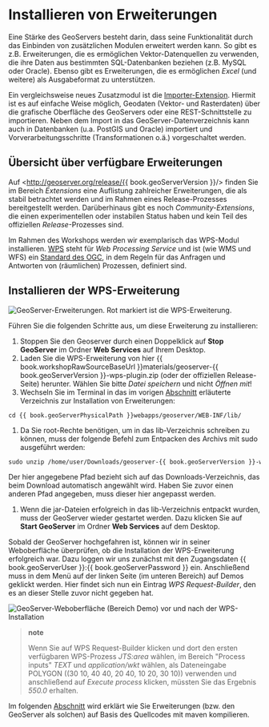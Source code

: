# Installieren von Erweiterungen

Eine Stärke des GeoServers besteht darin, dass seine Funktionalität durch das
Einbinden von zusätzlichen Modulen erweitert werden kann. So gibt es z.B.
Erweiterungen, die es ermöglichen Vektor-Datenquellen zu verwenden, die ihre
Daten aus bestimmten SQL-Datenbanken beziehen (z.B. MySQL oder Oracle). Ebenso
gibt es Erweiterungen, die es ermöglichen *Excel* (und weitere) als Ausgabeformat
zu unterstützen.

Ein vergleichsweise neues Zusatzmodul ist die [Importer-Extension](https://docs.geoserver.org/stable/en/user/extensions/importer/using.html).
Hiermit ist es auf einfache Weise möglich, Geodaten (Vektor- und Rasterdaten) über die grafische Oberfläche des GeoServers oder eine REST-Schnittstelle zu importieren.
Neben dem Import in das GeoServer-Datenverzeichnis kann auch in Datenbanken (u.a. PostGIS und Oracle) importiert und Vorverarbeitungsschritte (Transformationen o.ä.) vorgeschaltet werden.

## Übersicht über verfügbare Erweiterungen

Auf <http://geoserver.org/release/{{ book.geoServerVersion }}/> finden Sie im Bereich
*Extensions* eine Auflistung zahlreicher Erweiterungen, die als stabil betrachtet
werden und im Rahmen eines Release-Prozesses bereitgestellt werden. Darüberhinaus
gibt es noch *Community-Extensions*, die einen experimentellen oder instabilen
Status haben und kein Teil des offiziellen *Release*-Prozesses sind.

Im Rahmen des Workshops werden wir exemplarisch das WPS-Modul installieren.
[WPS](https://www.opengeospatial.org/standards/wps) steht für *Web Processing Service*
und ist (wie WMS und WFS) ein [Standard des OGC](https://www.opengeospatial.org/standards/wps), in dem Regeln für das Anfragen
und Antworten von (räumlichen) Prozessen, definiert sind.

## Installieren der WPS-Erweiterung

![GeoServer-Erweiterungen. Rot markiert ist die WPS-Erweiterung.](../assets/gs_extensions.png)

Führen Sie die folgenden Schritte aus, um diese Erweiterung zu installieren:

1. Stoppen Sie den Geoserver durch einen Doppelklick auf **Stop GeoServer** im
   Ordner **Web Services** auf Ihrem Desktop.
1. Laden Sie die WPS-Erweiterung von hier {{ book.workshopRawSourceBaseUrl }}materials/geoserver-{{ book.geoServerVersion }}-wps-plugin.zip
   (oder der offiziellen Release-Seite) herunter. Wählen Sie bitte *Datei speichern*
   und nicht *Öffnen mit*!
1. Wechseln Sie im Terminal in das im vorigen [Abschnitt](./folderstructure.md)
   erläuterte Verzeichnis zur Installation von Erweiterungen:
<pre><xmp style="margin:0; font-size: .85em;">cd {{ book.geoServerPhysicalPath }}webapps/geoserver/WEB-INF/lib/
</xmp></pre>
1. Da Sie root-Rechte benötigen, um in das lib-Verzeichnis schreiben zu können,
   muss der folgende Befehl zum Entpacken des Archivs mit sudo ausgeführt werden:
<pre><xmp style="margin:0; font-size: .85em;">sudo unzip /home/user/Downloads/geoserver-{{ book.geoServerVersion }}-wps-plugin.zip
</xmp></pre>
   Der hier angegebene Pfad bezieht sich auf das Downloads-Verzeichnis, das beim
   Download automatisch angewählt wird. Haben Sie zuvor einen anderen Pfad angegeben,
   muss dieser hier angepasst werden.
1. Wenn die jar-Dateien erfolgreich in das lib-Verzeichnis entpackt wurden, muss
   der GeoServer wieder gestartet werden. Dazu klicken Sie auf **Start GeoServer**
   im Ordner **Web Services** auf dem Desktop.

Sobald der GeoServer hochgefahren ist, können wir in seiner Weboberfläche überprüfen,
ob die Installation der WPS-Erweiterung erfolgreich war. Dazu loggen wir uns
zunächst mit den Zugangsdaten {{ book.geoServerUser }}:{{ book.geoServerPassword }} ein. Anschließend muss in dem Menü
auf der linken Seite (im unteren Bereich) auf Demos geklickt werden. Hier findet
sich nun ein Eintrag *WPS Request-Builder*, den es an dieser Stelle zuvor nicht
gegeben hat.

![GeoServer-Weboberfläche (Bereich Demo) vor und nach der WPS-Installation](../assets/wps_vorher_nachher.png)

> **note**
>
> Wenn Sie auf WPS Request-Builder klicken und dort den ersten verfügbaren
> WPS-Prozess *JTS:area* wählen, im Bereich "Process inputs" *TEXT* und
> *application/wkt* wählen, als Dateneingabe POLYGON ((30 10, 40 40, 20 40, 10 20, 30 10))
> verwenden und anschließend auf *Execute process* klicken, müssten Sie das
> Ergebnis *550.0* erhalten.

Im folgenden [Abschnitt](compilesource.md) wird erklärt wie Sie Erweiterungen
(bzw. den GeoServer als solchen) auf Basis des Quellcodes mit maven kompilieren.
